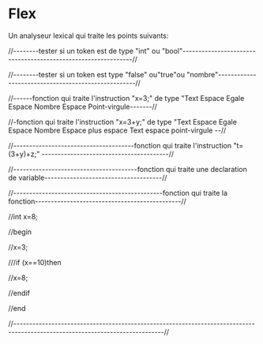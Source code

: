 # Flex

Un analyseur lexical qui traite les points suivants:

//--------tester si un token est de type "int" ou "bool"--------------------------------------------------------------//

//--------tester si un token est type "false" ou"true"ou "nombre"----------------------------------------------------//


//------fonction qui traite l'instruction "x=3;" de type "Text Espace Egale Espace Nombre Espace Point-virgule-------//


//-fonction qui traite l'instruction "x=3+y;" de type "Text Espace Egale Espace Nombre Espace plus espace Text espace point-virgule --//  


 //--------------------------------------fonction qui traite l'instruction "t=(3+y)+z;" ----------------------------------------//  

 //---------------------------------------fonction qui traite une declaration de variable-------------------------------------//  

 //-----------------------------------------------fonction qui traite la fonction----------------------------------------------//
 
//int x=8;

//begin

//x=3;

///if (x==10)then 

//x=8;

//endif

//end

//-----------------------------------------------------------------------------------------------------------------------------//
